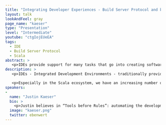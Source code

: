 ```yaml
---
title: "Integrating Developer Experiences - Build Server Protocol and beyond"
layout: talk
lookAndFeel: gray
page_name: "kaeser"
type: "Presentation"
level: "Intermediate"
youtube: "ctgIojEUeEA"
tags: 
  - IDE
  - Build Server Protocol
  - Scala
abstract: >
   <p>IDEs provide support for many tasks that go into creating software. But developers want to be able to use special tools for each task. This shifts the focus from Integrated to Integrating external tools. I will talk about how the Build Server Protocol allows IntelliJ to interface with any build tool</p>
description: >
   <p>IDEs - Integrated Development Environments - traditionally provide out of the box support for many of the tasks that go into making working software out of source code. But increasingly, developers expect to be able to use any one of a variety of special-purpose tools for each task. This shifts the focus of the IDE from “Integrated” to “Integrating” external tools into a coherent experience.</p>

   <p>Especially in the Scala ecosystem, we have an increasing number of build tools to choose from. I have been focusing on integrating sbt and other new tools with the IntelliJ Scala plugin and will talk about challenges involved and how the Build Server Protocol makes it possible for IntelliJ to interface with any build tool.</p>
speakers:
-
  name: "Justin Kaeser"
  bio: >
    <p>Justin believes in “Tools before Rules”: automating the development toolchain to remove the friction of dealing with manual processes. He works on this goal as part of the IntelliJ Scala plugin team</p
  image: "kaeser.png"
  twitter: ebenwert
---
```


